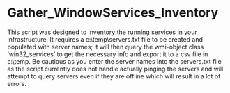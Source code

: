 # Gather_WindowServices_Inventory
This script was designed to inventory the running services in your infrastructure. It requires a c:\temp\servers.txt file to be created and populated with server names; it will then query the wmi-object class ‘win32_services’ to get the necessary info and export it to a csv file in c:\temp. Be cautious as you enter the server names into the servers.txt file as the script currently does not handle actually pinging the servers and will attempt to query servers even if they are offline which will result in a lot of errors.
